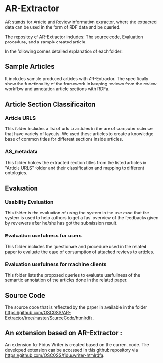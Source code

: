 # AR-Extractor
AR stands for Article and Review information extractor, where the extracted data can be used in the form of RDF data and be queried.

The repositoy of AR-Extractor includes:
  The source code, 
  Evaluation procedure,
  and a sample created article.      
  
  In the following comes detailed explanation of each folder:
  
  ## Sample Articles 
  
  It includes sample produced articles with AR-Extractor. The specifically show the functionality of the framework in keeping reviews from the review workflow and annotation article sections with RDFa.     
  
  ## Article Section Classificaiton 
  ### Article URLS
  This folder includes a list of urls to articles in the are of computer science that have variety of layouts. We used these articles to create a knowledge base of common titles for different sections inside articles.
  
  ### AS_metadata
  This folder holdes the extracted section titles from the listed articles in "Article URLS" folder and their classification and mapping to different ontologies. 
  
  ## Evaluation
  ### Usability Evaluation
  This folder is the evaluation of using the system in the use case that the system is used to help authors to get a fast overview of the feedbacks given by reviewers after he/she has got the submission result.
  ### Evaluation usefulness for users
 This folder includes the questionare and procedure used in the related paper to evaluate the ease of consumption of attached reviews to articles. 
 ### Evaluation usefulness for machine clients
 This folder lists the proposed queries to evaluate usefullness of the semantic annotation of the articles done in the related paper.
  
  ## Source Code
  The source code that is reflected by the paper in available in the folder https://github.com/OSCOSS/AR-Extractor/tree/master/SourceCode/htmlrdfa.

## An extension based on AR-Extractor :
An extension for Fidus Writer is created based on the current code. The developed extension can be accessed in this github repository via https://github.com/OSCOSS/fiduswriter-htmlrdfa. 
